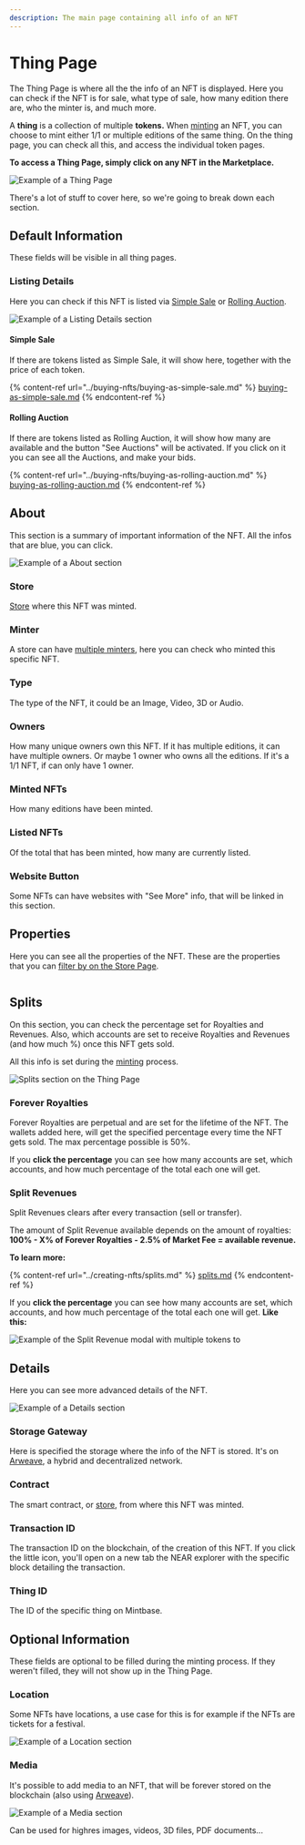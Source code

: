 ```yaml
---
description: The main page containing all info of an NFT
---
```


# Thing Page

The Thing Page is where all the the info of an NFT is displayed. Here you can check if the NFT is for sale, what type of sale, how many edition there are, who the minter is, and much more.



A **thing** is a collection of multiple **tokens.** When [minting](../minting/minting-nfts.md) an NFT, you can choose to mint either 1/1 or multiple editions of the same thing. On the thing page, you can check all this, and access the individual token pages.



**To access a Thing Page, simply click on any NFT in the Marketplace.**

![Example of a Thing Page](<../../.gitbook/assets/Screenshot 2022-05-10 at 11.43.05.png>)

There's a lot of stuff to cover here, so we're going to break down each section.

## Default Information

These fields will be visible in all thing pages.



### Listing Details

Here you can check if this NFT is listed via [Simple Sale](../selling-nfts/listing-as-simple-sale.md) or [Rolling Auction](../selling-nfts/listing-as-rolling-auction.md).

![Example of a Listing Details section](<../../.gitbook/assets/Screenshot 2022-05-10 at 17.41.20.png>)

#### Simple Sale

If there are tokens listed as Simple Sale, it will show here, together with the price of each token.

{% content-ref url="../buying-nfts/buying-as-simple-sale.md" %}
[buying-as-simple-sale.md](../buying-nfts/buying-as-simple-sale.md)
{% endcontent-ref %}

#### Rolling Auction

If there are tokens listed as Rolling Auction, it will show how many are available and the button "See Auctions" will be activated. If you click on it you can see all the Auctions, and make your bids.

{% content-ref url="../buying-nfts/buying-as-rolling-auction.md" %}
[buying-as-rolling-auction.md](../buying-nfts/buying-as-rolling-auction.md)
{% endcontent-ref %}

## About

This section is a summary of important information of the NFT. All the infos that are blue, you can click.

![Example of a About section](<../../.gitbook/assets/Screenshot 2022-05-10 at 17.41.28.png>)

### **Store**

[Store](../creating-nfts/what-is-a-mintbase-store.md) where this NFT was minted.

### **Minter**

A store can have [multiple minters](../store/store-settings.md#minters), here you can check who minted this specific NFT.

### **Type**

The type of the NFT, it could be an Image, Video, 3D or Audio.

### **Owners**

How many unique owners own this NFT. If it has multiple editions, it can have multiple owners. Or maybe 1 owner who owns all the editions. If it's a 1/1 NFT, if can only have 1 owner.

### **Minted NFTs**

How many editions have been minted.

### **Listed NFTs**

Of the total that has been minted, how many are currently listed.

### **Website Button**

Some NFTs can have websites with "See More" info, that will be linked in this section.

## Properties

Here you can see all the properties of the NFT. These are the properties that you can [filter by on the Store Page](../store/store-profile.md#filters).

<figure><img src="../../.gitbook/assets/Screenshot 2023-04-11 at 18.12.42.png" alt=""><figcaption></figcaption></figure>

## Splits

On this section, you can check the percentage set for Royalties and Revenues. Also, which accounts are set to receive Royalties and Revenues (and how much %) once this NFT gets sold.

All this info is set during the [minting](../minting/minting-nfts.md) process.

![Splits section on the Thing Page](<../../.gitbook/assets/Screenshot 2022-05-20 at 10.53.08.png>)

### **Forever Royalties**

Forever Royalties are perpetual and are set for the lifetime of the NFT. The wallets added here, will get the specified percentage every time the NFT gets sold. The max percentage possible is 50%.

If you **click the percentage** you can see how many accounts are set, which accounts, and how much percentage of the total each one will get.

### **Split Revenues**

Split Revenues clears after every transaction (sell or transfer).

The amount of Split Revenue available depends on the amount of royalties: **100% - X% of Forever Royalties - 2.5% of Market Fee = available revenue.**



**To learn more:**

{% content-ref url="../creating-nfts/splits.md" %}
[splits.md](../creating-nfts/splits.md)
{% endcontent-ref %}



If you **click the percentage** you can see how many accounts are set, which accounts, and how much percentage of the total each one will get. **Like this:**

![Example of the Split Revenue modal with multiple tokens to](<../../.gitbook/assets/Screenshot 2022-05-20 at 11.09.05.png>)

## **Details**

Here you can see more advanced details of the NFT.

![Example of a Details section](<../../.gitbook/assets/Screenshot 2022-05-10 at 17.21.23.png>)

### **Storage Gateway**

Here is specified the storage where the info of the NFT is stored. It's on [Arweave](https://www.arweave.org/), a hybrid and decentralized network.

### **Contract**

The smart contract, or [store](broken-reference), from where this NFT was minted.

### **Transaction ID**

The transaction ID on the blockchain, of the creation of this NFT. If you click the little icon, you'll open on a new tab the NEAR explorer with the specific block detailing the transaction.

### **Thing ID**

The ID of the specific thing on Mintbase.



## Optional Information

These fields are optional to be filled during the minting process. If they weren't filled, they will not show up in the Thing Page.

### Location

Some NFTs have locations, a use case for this is for example if the NFTs are tickets for a festival.

![Example of a Location section](<../../.gitbook/assets/Screenshot 2022-05-10 at 17.28.51.png>)

### Media

It's possible to add media to an NFT, that will be forever stored on the blockchain (also using [Arweave](https://www.arweave.org/)).

![Example of a Media section](<../../.gitbook/assets/Screenshot 2022-05-10 at 17.29.17.png>)

Can be used for highres images, videos, 3D files, PDF documents...

